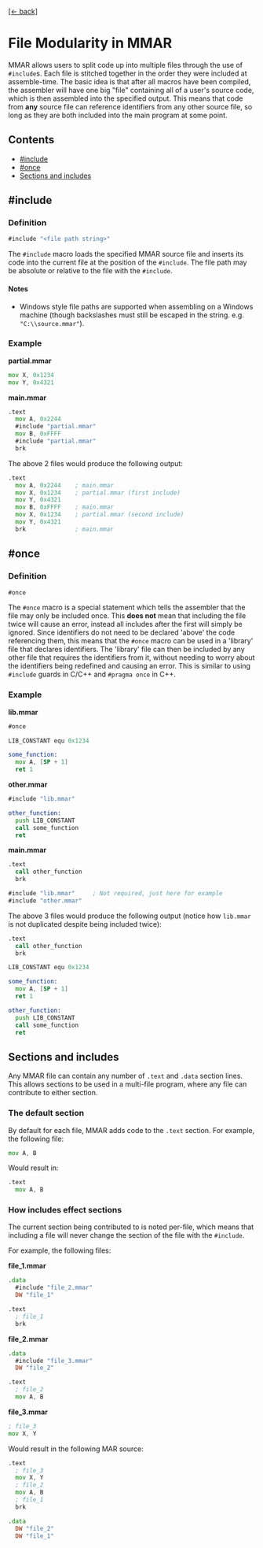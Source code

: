 [[← back]](./)

# File Modularity in MMAR

MMAR allows users to split code up into multiple files through the use of `#include`s. Each file is stitched together in the order they were included at assemble-time. The basic idea is that after all macros have been compiled, the assembler will have one big "file" containing all of a user's source code, which is then assembled into the specified output. This means that code from **any** source file can reference identifiers from any other source file, so long as they are both included into the main program at some point.

## Contents
- [\#include](#include)
- [\#once](#once)
- [Sections and includes](#sections-and-includes)

## \#include

### Definition
```asm
#include "<file path string>"
```

The `#include` macro loads the specified MMAR source file and inserts its code into the current file at the position of the `#include`. The file path may be absolute or relative to the file with the `#include`.

#### Notes
- Windows style file paths are supported when assembling on a Windows machine (though backslashes must still be escaped in the string. e.g. `"C:\\source.mmar"`).

### Example

**partial.mmar**
```asm
mov X, 0x1234
mov Y, 0x4321
```

**main.mmar**
```asm
.text
  mov A, 0x2244
  #include "partial.mmar"
  mov B, 0xFFFF
  #include "partial.mmar"
  brk
```

The above 2 files would produce the following output:
```asm
.text
  mov A, 0x2244    ; main.mmar
  mov X, 0x1234    ; partial.mmar (first include)
  mov Y, 0x4321
  mov B, 0xFFFF    ; main.mmar
  mov X, 0x1234    ; partial.mmar (second include)
  mov Y, 0x4321
  brk              ; main.mmar
```

## \#once

### Definition
```asm
#once
```

The `#once` macro is a special statement which tells the assembler that the file may only be included once. This **does not** mean that including the file twice will cause an error, instead all includes after the first will simply be ignored. Since identifiers do not need to be declared 'above' the code referencing them, this means that the `#once` macro can be used in a 'library' file that declares identifiers. The 'library' file can then be included by any other file that requires the identifiers from it, without needing to worry about the identifiers being redefined and causing an error. This is similar to using `#include` guards in C/C++ and `#pragma once` in C++.

### Example

**lib.mmar**
```asm
#once

LIB_CONSTANT equ 0x1234

some_function:
  mov A, [SP + 1]
  ret 1
```

**other.mmar**
```asm
#include "lib.mmar"

other_function:
  push LIB_CONSTANT
  call some_function
  ret
```

**main.mmar**
```asm
.text
  call other_function
  brk

#include "lib.mmar"     ; Not required, just here for example
#include "other.mmar"
```

The above 3 files would produce the following output (notice how `lib.mmar` is not duplicated despite being included twice):
```asm
.text
  call other_function
  brk

LIB_CONSTANT equ 0x1234

some_function:
  mov A, [SP + 1]
  ret 1

other_function:
  push LIB_CONSTANT
  call some_function
  ret
```

## Sections and includes

Any MMAR file can contain any number of `.text` and `.data` section lines. This allows sections to be used in a multi-file program, where any file can contribute to either section.

### The default section
By default for each file, MMAR adds code to the `.text` section. For example, the following file:

```asm
mov A, B
```

Would result in:

```asm
.text
  mov A, B
```

### How includes effect sections

The current section being contributed to is noted per-file, which means that including a file will never change the section of the file with the `#include`.

For example, the following files:

**file_1.mmar**
```asm
.data
  #include "file_2.mmar"
  DW "file_1"

.text
  ; file_1
  brk
```

**file_2.mmar**
```asm
.data
  #include "file_3.mmar"
  DW "file_2"

.text
  ; file_2
  mov A, B
```

**file_3.mmar**
```asm
; file_3
mov X, Y
```

Would result in the following MAR source:

```asm
.text
  ; file_3
  mov X, Y
  ; file_2
  mov A, B
  ; file_1
  brk

.data
  DW "file_2"
  DW "file_1"
```